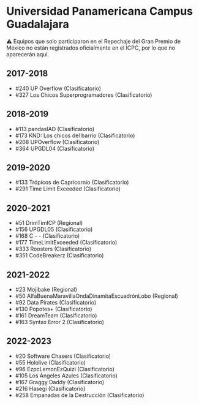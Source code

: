 # Universidad Panamericana Campus Guadalajara

:warning: Equipos que solo participaron en el Repechaje del Gran Premio de México no están registrados oficialmente en el ICPC, por lo que no aparecerán aquí.

## 2017-2018

- #240 UP Overflow (Clasificatorio)
- #327 Los Chicos Superprogramadores (Clasificatorio)

## 2018-2019

- #113 pandasIAD (Clasificatorio)
- #173 KND: Los chicos del barrio (Clasificatorio)
- #208 UPOverflow (Clasificatorio)
- #364 UPGDL04 (Clasificatorio)

## 2019-2020

- #133 Trópicos de Capricornio (Clasificatorio)
- #291 Time Limit Exceeded (Clasificatorio)

## 2020-2021

- #51 DrimTimICP (Regional)
- #156 UPGDL05 (Clasificatorio)
- #168 C - - (Clasificatorio)
- #177 TimeLimitExceeded (Clasificatorio)
- #333 Roosters (Clasificatorio)
- #351 CodeBreakerz (Clasificatorio)

## 2021-2022

- #23 Mojibake (Regional)
- #50 AlfaBuenaMaravillaOndaDinamitaEscuadrónLobo (Regional)
- #92 Data Pirates (Clasificatorio)
- #130 Popotes+ (Clasificatorio)
- #161 DreamTeam (Clasificatorio)
- #163 Syntax Error 2 (Clasificatorio)

## 2022-2023

- #20 Software Chasers (Clasificatorio)
- #55 Hololive (Clasificatorio)
- #96 EzpcLemonEzQuizi (Clasificatorio)
- #105 Los Ángeles Azules (Clasificatorio)
- #167 Graggy Daddy (Clasificatorio)
- #216 Hasegi (Clasificatorio)
- #258 Empanadas de la Destrucción (Clasificatorio)


